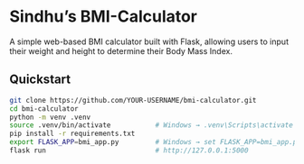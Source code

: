 # Sindhu’s BMI-Calculator

A simple web-based BMI calculator built with Flask, allowing users to input their weight and height to determine their Body Mass Index.

## Quickstart

```bash
git clone https://github.com/YOUR‑USERNAME/bmi‑calculator.git
cd bmi‑calculator
python -m venv .venv
source .venv/bin/activate           # Windows → .venv\Scripts\activate
pip install -r requirements.txt
export FLASK_APP=bmi_app.py         # Windows → set FLASK_APP=bmi_app.py
flask run                           # http://127.0.0.1:5000
